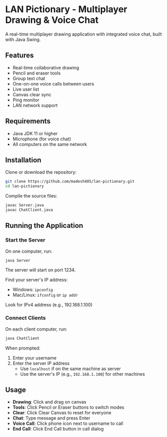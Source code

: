 # LAN Pictionary - Multiplayer Drawing & Voice Chat

A real-time multiplayer drawing application with integrated voice chat, built with Java Swing.

## Features

- Real-time collaborative drawing
- Pencil and eraser tools
- Group text chat
- One-on-one voice calls between users
- Live user list
- Canvas clear sync
- Ping monitor
- LAN network support

## Requirements

- Java JDK 11 or higher
- Microphone (for voice chat)
- All computers on the same network

## Installation

Clone or download the repository:

```bash
git clone https://github.com/madesh405/lan-pictionary.git
cd lan-pictionary
```

Compile the source files:

```bash
javac Server.java
javac ChatClient.java
```

## Running the Application

### Start the Server

On one computer, run:

```bash
java Server
```

The server will start on port 1234.

Find your server's IP address:
- Windows: `ipconfig`
- Mac/Linux: `ifconfig` or `ip addr`

Look for IPv4 address (e.g., 192.168.1.100)

### Connect Clients

On each client computer, run:

```bash
java ChatClient
```

When prompted:
1. Enter your username
2. Enter the server IP address
   - Use `localhost` if on the same machine as server
   - Use the server's IP (e.g., `192.168.1.100`) for other machines

## Usage

- **Drawing**: Click and drag on canvas
- **Tools**: Click Pencil or Eraser buttons to switch modes
- **Clear**: Click Clear Canvas to reset for everyone
- **Chat**: Type message and press Enter
- **Voice Call**: Click phone icon next to username to call
- **End Call**: Click End Call button in call dialog

